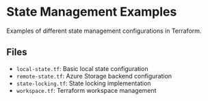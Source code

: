 # State Management Examples

Examples of different state management configurations in Terraform.

## Files
- `local-state.tf`: Basic local state configuration
- `remote-state.tf`: Azure Storage backend configuration
- `state-locking.tf`: State locking implementation
- `workspace.tf`: Terraform workspace management
